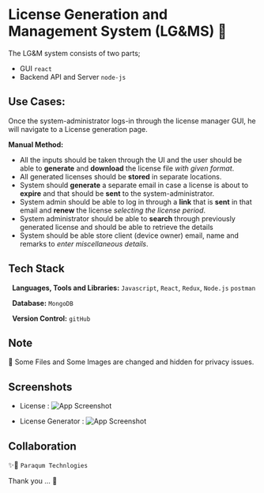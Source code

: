 
# License Generation and Management System (LG&MS) 🚀


The LG&M system consists of two parts;
- GUI ``react`` 
- Backend API and Server ``node-js``

## Use Cases:

Once the system-administrator logs-in through the license manager GUI, he will navigate to a License generation page.

**Manual  Method:** 
- All the inputs should be taken through the UI and the user should be able to **generate** and **download** the license file _with given format_.
- All generated licenses should be **stored** in separate locations.
- System should **generate** a separate email in case a license is about to **expire** and that should be **sent** to the system-administrator.
- System admin should be able to log in through a **link** that is **sent** in that email and **renew** the license _selecting the license period_.
- System administrator should be able to **search** through previously generated license and should be able to retrieve the details
- System should be able store client (device owner) email, name and remarks to _enter miscellaneous details_.

## Tech Stack  

 &nbsp; **Languages, Tools and Libraries:** ```Javascript```, ```React```, ```Redux```, ```Node.js``` ```postman```

 &nbsp; **Database:** ```MongoDB```

 &nbsp; **Version Control:** ``gitHub``


## Note
🚫  Some Files and Some Images are changed and hidden for privacy issues.

## Screenshots

- License : 
    ![App Screenshot](https://github.com/sarangiWijemanna/P___License-Mangament-System/blob/main/LMs.png)

- License Generator : 
    ![App Screenshot](https://github.com/sarangiWijemanna/P___License-Mangament-System/blob/main/LMs2.png)

## Collaboration 

✨🤝 ```Paraqum Technlogies``` 



Thank you ... 🧡
